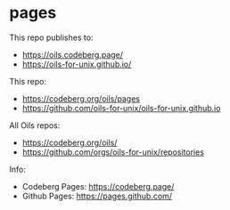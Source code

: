 pages
=====

This repo publishes to:

- <https://oils.codeberg.page/>
- <https://oils-for-unix.github.io/>

This repo:

- <https://codeberg.org/oils/pages>
- <https://github.com/oils-for-unix/oils-for-unix.github.io>

All Oils repos:

- <https://codeberg.org/oils/>
- <https://github.com/orgs/oils-for-unix/repositories>

Info:

- Codeberg Pages: <https://codeberg.page/>
- Github Pages: <https://pages.github.com/>




